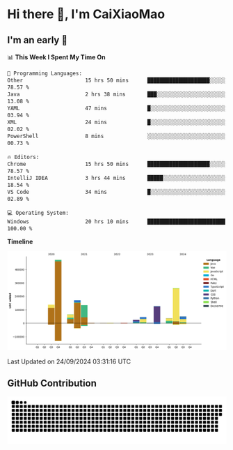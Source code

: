 # Hi there 👋, I'm CaiXiaoMao

## I'm an early 🐤
<!--START_SECTION:waka-->
📊 **This Week I Spent My Time On** 

```text
💬 Programming Languages: 
Other                    15 hrs 50 mins      ████████████████████░░░░░   78.57 % 
Java                     2 hrs 38 mins       ███░░░░░░░░░░░░░░░░░░░░░░   13.08 % 
YAML                     47 mins             █░░░░░░░░░░░░░░░░░░░░░░░░   03.94 % 
XML                      24 mins             █░░░░░░░░░░░░░░░░░░░░░░░░   02.02 % 
PowerShell               8 mins              ░░░░░░░░░░░░░░░░░░░░░░░░░   00.73 % 

🔥 Editors: 
Chrome                   15 hrs 50 mins      ████████████████████░░░░░   78.57 % 
IntelliJ IDEA            3 hrs 44 mins       █████░░░░░░░░░░░░░░░░░░░░   18.54 % 
VS Code                  34 mins             █░░░░░░░░░░░░░░░░░░░░░░░░   02.89 % 

💻 Operating System: 
Windows                  20 hrs 10 mins      █████████████████████████   100.00 % 
```

**Timeline**

![Lines of Code chart](https://raw.githubusercontent.com/caixiaomao/caixiaomao/main/assets/bar_graph.png)


 Last Updated on 24/09/2024 03:31:16 UTC
<!--END_SECTION:waka-->

## GitHub Contribution
<picture>
  <source media="(prefers-color-scheme: dark)" srcset="/dist/snake/github-contribution-grid-snake-dark.svg" />
  <source media="(prefers-color-scheme: light)" srcset="/dist/snake/github-contribution-grid-snake.svg" />
  <img alt="github contribution grid snake animation" src="/dist/snake/github-contribution-grid-snake.svg" />
</picture>
